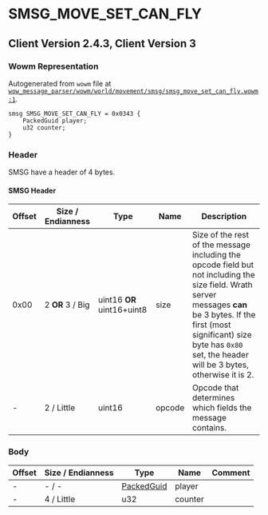 # SMSG_MOVE_SET_CAN_FLY

## Client Version 2.4.3, Client Version 3

### Wowm Representation

Autogenerated from `wowm` file at [`wow_message_parser/wowm/world/movement/smsg/smsg_move_set_can_fly.wowm:1`](https://github.com/gtker/wow_messages/tree/main/wow_message_parser/wowm/world/movement/smsg/smsg_move_set_can_fly.wowm#L1).
```rust,ignore
smsg SMSG_MOVE_SET_CAN_FLY = 0x0343 {
    PackedGuid player;
    u32 counter;
}
```
### Header

SMSG have a header of 4 bytes.

#### SMSG Header

| Offset | Size / Endianness | Type   | Name   | Description |
| ------ | ----------------- | ------ | ------ | ----------- |
| 0x00   | 2 **OR** 3 / Big           | uint16 **OR** uint16+uint8 | size | Size of the rest of the message including the opcode field but not including the size field. Wrath server messages **can** be 3 bytes. If the first (most significant) size byte has `0x80` set, the header will be 3 bytes, otherwise it is 2.|
| -      | 2 / Little| uint16 | opcode | Opcode that determines which fields the message contains. |

### Body

| Offset | Size / Endianness | Type | Name | Comment |
| ------ | ----------------- | ---- | ---- | ------- |
| - | - / - | [PackedGuid](../types/packed-guid.md) | player |  |
| - | 4 / Little | u32 | counter |  |

